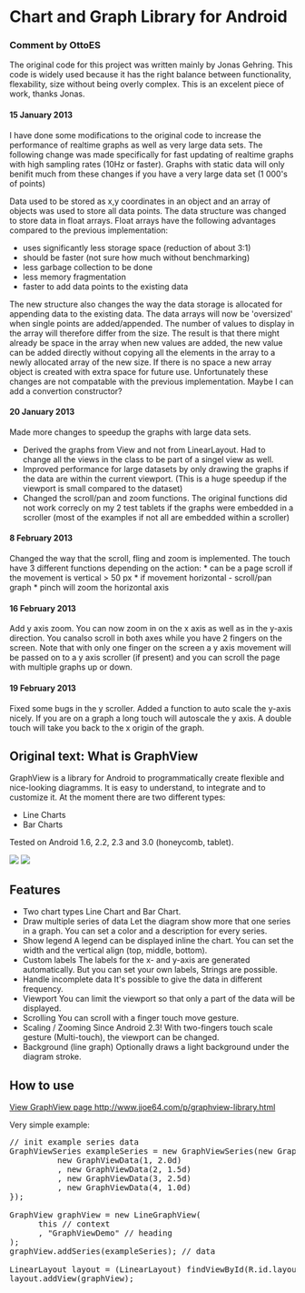 Chart and Graph Library for Android
====================================

<h3>Comment by OttoES</h3>
The original code for this project was written mainly by Jonas Gehring. This code is widely used because it has the right
balance between functionality, flexability, size without being overly complex. This is an excelent piece of work, thanks Jonas.

<h4>15 January 2013 </h4>
I have done some modifications to the original code to increase the performance of realtime graphs as well as very large data sets.
The following change was made specifically for fast updating of realtime graphs with high sampling rates (10Hz or faster).
Graphs with static data will only benifit much from these changes if you have a very large data set (1 000's of points)

Data used to be stored as x,y coordinates in an object and an array of objects was used to store all data points. 
The data structure was changed to store data in float arrays.
Float arrays have the following advantages compared to the previous implementation:
* uses significantly less storage space (reduction of about 3:1)
* should be faster (not sure how much without benchmarking)
* less garbage collection to be done
* less memory fragmentation
* faster to add data points to the existing data

The new structure also changes the way the data storage is allocated for appending data to the existing data.
The data arrays will now be 'oversized' when single points are added/appended.
The number of values to display in the array will therefore differ from the size.
The result is that there might already be space in the array when new values are added, the new value can be added directly without copying all the elements in the array to a newly allocated array of the new size. If there is no space a new array object is created with extra space for future use.
Unfortunately these changes are not compatable with the previous implementation. Maybe I can add a convertion constructor?

<h4>20 January 2013 </h4>

Made more changes to speedup the graphs with large data sets.
* Derived the graphs from View and not from LinearLayout. Had to change all the views in the class to be part of a singel view as well.
* Improved performance for large datasets by only drawing the graphs if the data are within the current viewport. (This is a huge speedup if the viewport is small compared to the dataset)
* Changed the scroll/pan and zoom functions. The original functions did not work correcly on my 2 test tablets if the graphs were embedded in a scroller (most of the examples if not all are embedded within a scroller)

<h4>8 February 2013 </h4>
Changed the way that the scroll, fling and zoom is implemented.
The touch have 3 different functions depending on the action:
* can be a page scroll if the movement is vertical > 50 px
* if movement horizontal - scroll/pan graph
* pinch will zoom the horizontal axis

<h4>16 February 2013 </h4>
Add y axis zoom. You can now zoom in on the x axis as well as in the y-axis direction. You canalso scroll in both axes while you have 2 fingers on the screen.
Note that with only one finger on the screen a y axis movement will be passed on to a y axis scroller (if present) and you can scroll the page with multiple graphs up or down.

<h4>19 February 2013 </h4>
Fixed some bugs in the y scroller.
Added a function to auto scale the y-axis nicely. If you are on a graph a long touch will autoscale the y axis.
A double touch will take you back to the x origin of the graph.

<h2>Original text: What is GraphView</h2>

GraphView is a library for Android to programmatically create flexible and nice-looking diagramms. It is easy to understand, to integrate and to customize it.
At the moment there are two different types:
<ul>
<li>Line Charts</li>
<li>Bar Charts</li>
</ul>

Tested on Android 1.6, 2.2, 2.3 and 3.0 (honeycomb, tablet).

<img src="https://github.com/jjoe64/GraphView/raw/master/GVLine.jpg" />
<img src="https://github.com/jjoe64/GraphView/raw/master/GVBar.png" />

<h2>Features</h2>

* Two chart types
Line Chart and Bar Chart.
* Draw multiple series of data
Let the diagram show more that one series in a graph. You can set a color and a description for every series.
* Show legend
A legend can be displayed inline the chart. You can set the width and the vertical align (top, middle, bottom).
* Custom labels
The labels for the x- and y-axis are generated automatically. But you can set your own labels, Strings are possible.
* Handle incomplete data
It's possible to give the data in different frequency.
* Viewport
You can limit the viewport so that only a part of the data will be displayed.
* Scrolling
You can scroll with a finger touch move gesture.
* Scaling / Zooming
Since Android 2.3! With two-fingers touch scale gesture (Multi-touch), the viewport can be changed.
* Background (line graph)
Optionally draws a light background under the diagram stroke.

<h2>How to use</h2>
<a href="http://www.jjoe64.com/p/graphview-library.html">View GraphView page http://www.jjoe64.com/p/graphview-library.html</a>

Very simple example:
<pre>
// init example series data
GraphViewSeries exampleSeries = new GraphViewSeries(new GraphViewData[] {
	      new GraphViewData(1, 2.0d)
	      , new GraphViewData(2, 1.5d)
	      , new GraphViewData(3, 2.5d)
	      , new GraphViewData(4, 1.0d)
});

GraphView graphView = new LineGraphView(
      this // context
      , "GraphViewDemo" // heading
);
graphView.addSeries(exampleSeries); // data

LinearLayout layout = (LinearLayout) findViewById(R.id.layout);
layout.addView(graphView);
</pre>

